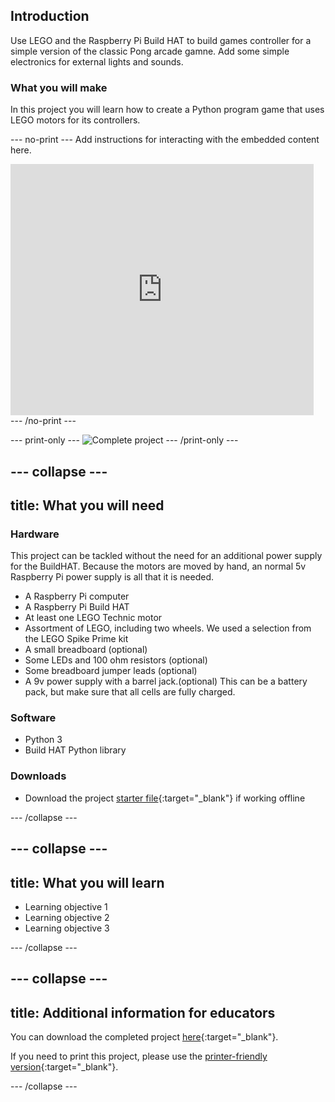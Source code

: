 ## Introduction

Use LEGO and the Raspberry Pi Build HAT to build games controller for a simple version of the classic Pong arcade gamne. Add some simple electronics for external lights and sounds. 



### What you will make

In this project you will learn how to create a Python program game that uses LEGO motors for its controllers.

--- no-print ---
Add instructions for interacting with the embedded content here.

<div class="scratch-preview">
  <iframe allowtransparency="true" width="485" height="402" src="https://scratch.mit.edu/projects/embed/160619869/?autostart=false" frameborder="0"></iframe>
</div>
--- /no-print ---

--- print-only ---
![Complete project](images/showcase_static.png)
--- /print-only ---

--- collapse ---
---
title: What you will need
---
### Hardware

This project can be tackled without the need for an additional power supply for the BuildHAT. Because the motors are moved by hand, an normal 5v Raspberry Pi power supply is all that it is needed. 

+ A Raspberry Pi computer
+ A Raspberry Pi Build HAT
+ At least one LEGO Technic motor
+ Assortment of LEGO, including two wheels. We used a selection from the LEGO Spike Prime kit
+ A small breadboard (optional)
+ Some LEDs and 100 ohm resistors (optional)
+ Some breadboard jumper leads (optional)
+ A 9v power supply with a barrel jack.(optional) This can be a battery pack, but make sure that all cells are fully charged. 

### Software

+ Python 3
+ Build HAT Python library


### Downloads

+ Download the project [starter file](http://rpf.io/p/en/projectName-go){:target="_blank"} if working offline

--- /collapse ---

--- collapse ---
---
title: What you will learn
---

+ Learning objective 1
+ Learning objective 2
+ Learning objective 3

--- /collapse ---

--- collapse ---
---
title: Additional information for educators
---

You can download the completed project [here](http://rpf.io/p/en/projectName-get){:target="_blank"}.

If you need to print this project, please use the [printer-friendly version](https://projects.raspberrypi.org/en/projects/projectName/print){:target="_blank"}.

--- /collapse ---
